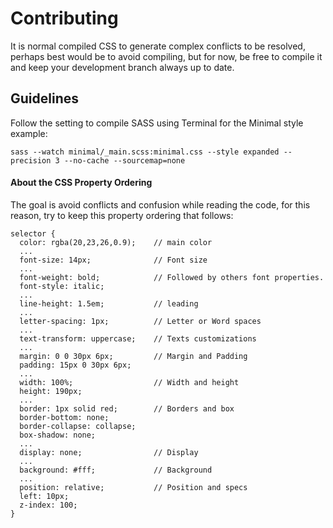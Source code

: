 # Contributing

It is normal compiled CSS to generate complex conflicts to be resolved, perhaps best would be to avoid compiling, but for now, be free to compile it and keep your development branch always up to date.

## Guidelines

Follow the setting to compile SASS using Terminal for the Minimal style example:

```
sass --watch minimal/_main.scss:minimal.css --style expanded --precision 3 --no-cache --sourcemap=none
```  

#### About the CSS Property Ordering  

The goal is avoid conflicts and confusion while reading the code, for this reason, try to keep this property ordering that follows:

```
selector {
  color: rgba(20,23,26,0.9);    // main color
  ...
  font-size: 14px;              // Font size
  ...
  font-weight: bold;            // Followed by others font properties.
  font-style: italic;
  ...
  line-height: 1.5em;           // leading
  ...
  letter-spacing: 1px;          // Letter or Word spaces
  ...
  text-transform: uppercase;    // Texts customizations
  ...
  margin: 0 0 30px 6px;         // Margin and Padding
  padding: 15px 0 30px 6px;
  ...
  width: 100%;                  // Width and height
  height: 190px;
  ...
  border: 1px solid red;        // Borders and box
  border-bottom: none;
  border-collapse: collapse;
  box-shadow: none;
  ...
  display: none;                // Display
  ...
  background: #fff;             // Background
  ...
  position: relative;           // Position and specs
  left: 10px;
  z-index: 100;
}
```
